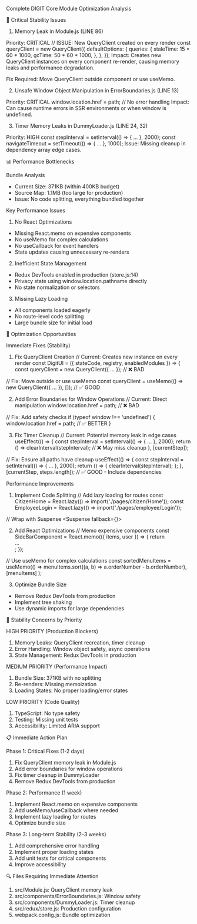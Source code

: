 Complete DIGIT Core Module Optimization Analysis

  🚨 Critical Stability Issues

  1. Memory Leak in Module.js (LINE 86)

  Priority: CRITICAL
  // ISSUE: New QueryClient created on every render
  const queryClient = new QueryClient({
    defaultOptions: {
      queries: {
        staleTime: 15 * 60 * 1000,
        gcTime: 50 * 60 * 1000,
      },
    },
  });
  Impact: Creates new QueryClient instances on every component re-render, causing memory leaks and performance degradation.

  Fix Required: Move QueryClient outside component or use useMemo.

  2. Unsafe Window Object Manipulation in ErrorBoundaries.js (LINE 13)

  Priority: CRITICAL
  window.location.href = path; // No error handling
  Impact: Can cause runtime errors in SSR environments or when window is undefined.

  3. Timer Memory Leaks in DummyLoader.js (LINE 24, 32)

  Priority: HIGH
  const stepInterval = setInterval(() => { ... }, 2000);
  const navigateTimeout = setTimeout(() => { ... }, 1000);
  Issue: Missing cleanup in dependency array edge cases.

  📊 Performance Bottlenecks

  Bundle Analysis

  - Current Size: 371KB (within 400KB budget)
  - Source Map: 1.1MB (too large for production)
  - Issue: No code splitting, everything bundled together

  Key Performance Issues

  1. No React Optimizations

  - Missing React.memo on expensive components
  - No useMemo for complex calculations
  - No useCallback for event handlers
  - State updates causing unnecessary re-renders

  2. Inefficient State Management

  - Redux DevTools enabled in production (store.js:14)
  - Privacy state using window.location.pathname directly
  - No state normalization or selectors

  3. Missing Lazy Loading

  - All components loaded eagerly
  - No route-level code splitting
  - Large bundle size for initial load

  🔧 Optimization Opportunities

  Immediate Fixes (Stability)

  1. Fix QueryClient Creation
  // Current: Creates new instance on every render
  const DigitUI = ({ stateCode, registry, enabledModules }) => {
    const queryClient = new QueryClient({ ... }); // ❌ BAD

  // Fix: Move outside or use useMemo
  const queryClient = useMemo(() => new QueryClient({ ... }), []); // ✅ GOOD

  2. Add Error Boundaries for Window Operations
  // Current: Direct manipulation
  window.location.href = path; // ❌ BAD

  // Fix: Add safety checks
  if (typeof window !== 'undefined') {
    window.location.href = path; // ✅ BETTER
  }

  3. Fix Timer Cleanup
  // Current: Potential memory leak in edge cases
  useEffect(() => {
    const stepInterval = setInterval(() => { ... }, 2000);
    return () => clearInterval(stepInterval); // ❌ May miss cleanup
  }, [currentStep]);

  // Fix: Ensure all paths have cleanup
  useEffect(() => {
    const stepInterval = setInterval(() => { ... }, 2000);
    return () => {
      clearInterval(stepInterval);
    };
  }, [currentStep, steps.length]); // ✅ GOOD - Include dependencies

  Performance Improvements

  1. Implement Code Splitting
  // Add lazy loading for routes
  const CitizenHome = React.lazy(() => import('./pages/citizen/Home'));
  const EmployeeLogin = React.lazy(() => import('./pages/employee/Login'));

  // Wrap with Suspense
  <Suspense fallback={<Loader />}>
    <Route path="/citizen" component={CitizenHome} />
  </Suspense>

  2. Add React Optimizations
  // Memo expensive components
  const SideBarComponent = React.memo(({ items, user }) => {
    return <div>...</div>;
  });

  // Use useMemo for complex calculations
  const sortedMenuItems = useMemo(() =>
    menuItems.sort((a, b) => a.orderNumber - b.orderNumber),
    [menuItems]
  );

  3. Optimize Bundle Size
  - Remove Redux DevTools from production
  - Implement tree shaking
  - Use dynamic imports for large dependencies

  🎯 Stability Concerns by Priority

  HIGH PRIORITY (Production Blockers)

  1. Memory Leaks: QueryClient recreation, timer cleanup
  2. Error Handling: Window object safety, async operations
  3. State Management: Redux DevTools in production

  MEDIUM PRIORITY (Performance Impact)

  1. Bundle Size: 371KB with no splitting
  2. Re-renders: Missing memoization
  3. Loading States: No proper loading/error states

  LOW PRIORITY (Code Quality)

  1. TypeScript: No type safety
  2. Testing: Missing unit tests
  3. Accessibility: Limited ARIA support

  📋 Immediate Action Plan

  Phase 1: Critical Fixes (1-2 days)

  1. Fix QueryClient memory leak in Module.js
  2. Add error boundaries for window operations
  3. Fix timer cleanup in DummyLoader
  4. Remove Redux DevTools from production

  Phase 2: Performance (1 week)

  1. Implement React.memo on expensive components
  2. Add useMemo/useCallback where needed
  3. Implement lazy loading for routes
  4. Optimize bundle size

  Phase 3: Long-term Stability (2-3 weeks)

  1. Add comprehensive error handling
  2. Implement proper loading states
  3. Add unit tests for critical components
  4. Improve accessibility

  🔍 Files Requiring Immediate Attention

  1. src/Module.js: QueryClient memory leak
  2. src/components/ErrorBoundaries.js: Window safety
  3. src/components/DummyLoader.js: Timer cleanup
  4. src/redux/store.js: Production configuration
  5. webpack.config.js: Bundle optimization